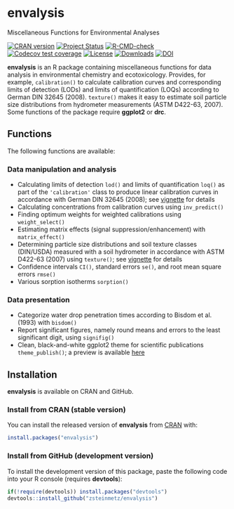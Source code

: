 # envalysis

Miscellaneous Functions for Environmental Analyses

<!-- badges: start -->
[![CRAN version](https://www.r-pkg.org/badges/version/envalysis)](https://CRAN.R-project.org/package=envalysis) 
[![Project Status](https://www.repostatus.org/badges/latest/active.svg)](https://www.repostatus.org/#active)
[![R-CMD-check](https://github.com/zsteinmetz/envalysis/actions/workflows/R-CMD-check.yaml/badge.svg)](https://github.com/zsteinmetz/envalysis/actions/workflows/R-CMD-check.yaml)
[![Codecov test coverage](https://codecov.io/gh/zsteinmetz/envalysis/branch/main/graph/badge.svg)](https://app.codecov.io/gh/zsteinmetz/envalysis?branch=main)
[![License](https://img.shields.io/badge/license-GPL--3-blue.svg)](https://www.gnu.org/licenses/gpl-3.0)
[![Downloads](https://cranlogs.r-pkg.org/badges/grand-total/envalysis)](https://CRAN.R-project.org/package=envalysis)
[![DOI](https://img.shields.io/badge/shortDOI-10/ft9p-blue.svg)](https://doi.org/10.5281/ZENODO.1240304)
<!-- badges: end -->

**envalysis** is an R package containing miscellaneous functions for data
analysis in environmental chemistry and ecotoxicology. Provides, for example,
`calibration()` to calculate calibration curves and corresponding limits of
detection (LODs) and limits of quantification (LOQs) according to German DIN
32645 (2008). `texture()` makes it easy to estimate soil particle size
distributions from hydrometer measurements (ASTM D422-63, 2007). Some functions
of the package require **ggplot2** or **drc**.

## Functions

The following functions are available:

### Data manipulation and analysis

* Calculating limits of detection `lod()` and limits of quantification `loq()`
  as part of the `'calibration'` class to produce linear calibration curves
  in accordance with German DIN 32645 (2008); see
  [vignette](https://zsteinmetz.de/envalysis/articles/calibration.html) for
  details
* Calculating concentrations from calibration curves using `inv_predict()`
* Finding optimum weights for weighted calibrations using `weight_select()`
* Estimating matrix effects (signal suppression/enhancement) with
  `matrix_effect()`
* Determining particle size distributions and soil texture classes (DIN/USDA)
  measured with a soil hydrometer in accordance with ASTM D422-63 (2007) using
  `texture()`; see
  [vignette](https://zsteinmetz.de/envalysis/articles/texture.html) for details
* Confidence intervals `CI()`, standard errors `se()`, and root mean square
  errors `rmse()`
* Various sorption isotherms `sorption()`

### Data presentation

* Categorize water drop penetration times according to Bisdom et al. (1993)
  with `bisdom()`
* Report significant figures, namely round means and errors to the least
  significant digit, using `signifig()`
* Clean, black-and-white ggplot2 theme for scientific publications
  `theme_publish()`; a preview is available
  [here](https://zsteinmetz.de/envalysis/articles/theme_publish.html)

## Installation

**envalysis** is available on CRAN and GitHub.

### Install from CRAN (stable version)

You can install the released version of **envalysis** from
[CRAN](https://cran.r-project.org/package=envalysis) with:

```r
install.packages("envalysis")
```

### Install from GitHub (development version)

To install the development version of this package, paste the following code
into your R console (requires **devtools**):

```r
if(!require(devtools)) install.packages("devtools")
devtools::install_github("zsteinmetz/envalysis")
```
